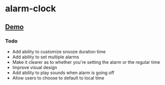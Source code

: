 # alarm-clock

## [Demo](https://jsfeb26.github.io/alarm-clock/)

### Todo
* Add ability to customize snooze duration time
* Add ability to set multiple alarms
* Make it clearer as to whether you're setting the alarm or the regular time
* Improve visual design
* Add ability to play sounds when alarm is going off
* Allow users to choose to default to local time

